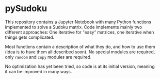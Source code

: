 # pySudoku

This repository contains a Jupyter Notebook with many Python functions implemented to solve a Sudoku matrix. Code implements mainly two different approaches: One iterative for "easy" matrices, one iterative when things gets complicated.

Most functions contain a description of what they do, and how to use them (idea is to have them all described soon). No special modules are required, only `random` and `copy` modules are required.

No optimization has yet been tried, so code is at its initial version, meaning it can be improved in many ways.
